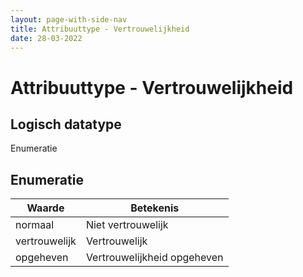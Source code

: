 ```yaml
---
layout: page-with-side-nav
title: Attribuuttype - Vertrouwelijkheid
date: 28-03-2022
---
```


# Attribuuttype - Vertrouwelijkheid

## Logisch datatype
Enumeratie

## Enumeratie

| Waarde | Betekenis |
|-|-|
| normaal | Niet vertrouwelijk |
| vertrouwelijk | Vertrouwelijk |
| opgeheven | Vertrouwelijkheid opgeheven |
